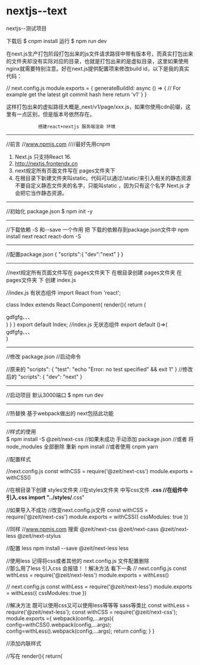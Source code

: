 # nextjs--text
nextjs--测试项目

下载后 
$ cnpm install 
运行
$ npm run dev




在next.js生产打包阶段打包出来的js文件请求路径中带有版本号，而真实打包出来的文件夹却没有实际对应的目录，也就是打包出来的是虚拟目录，这里如果使用nginx就需要特别注意。好在next.js提供配置项来修改build id，以下是我的真实代码：

// next.config.js
module.exports = {
  generateBuildId: async () => {
    // For example get the latest git commit hash here
    return 'v1'
  }
}

这样打包出来的虚拟路径大概是_next/v1/page/xxx.js，如果你使用cdn前缀，这里有一点区别，但是版本号依然存在。


				搭建react+nextjs 服务端渲染 环境


*******************************************************************************************

//前言
//www.npmjs.com
////最好先用cnpm
1. Next.js 只支持React 16.
2. http://nextjs.frontendx.cn
3. next规定所有页面文件写在 pages文件夹下
4. 在根目录下新建文件夹叫static。代码可以通过/static/来引入相关的静态资源	不要自定义静态文件夹的名字，只能叫static ，因为只有这个名字 Next.js 才会把它当作静态资源。



*******************************************************************************************

//初始化 package.json
$  npm init -y


*******************************************************************************************


//下载依赖   -S 和--save 一个作用  把 下载的依赖存到package.json文件中
npm install next react react-dom -S


*******************************************************************************************


//配置package.json
{
	"scripts":{
		"dev":"next"
	}
}


*******************************************************************************************


//next规定所有页面文件写在 pages文件夹下
在根目录创建 pages文件夹 
在pages文件夹 下 创建 index.js

//index.js 有状态组件
import React from 'react';

class Index extends React.Component{
	render(){
		return (
			<div>
				gdfgfg、、、
			</div>
		)
	}
}
export default Index;
//index.js 无状态组件
export default ()=>(
	<div>
		gdfgfg、、、
	</div>
)


*******************************************************************************************


//修改 package.json
//启动命令

//原来的
"scripts": {
    "test": "echo \"Error: no test specified\" && exit 1"
  }
//修改后的
"scripts": {
    "dev": "next"
  }


*******************************************************************************************

 //启动项目 默认3000端口
 $ npm run dev


*******************************************************************************************




 //热替换  基于webpack做出的    next包括此功能
 

*******************************************************************************************
 //样式的使用  
 $ npm install -S @zeit/next-css
 //如果未成功  手动添加 package.json
 //或者 将node_modules 全部删除  重新   npm install 
 //或者使用 cnpm  yarn
 


 //配置样式
 
 //next.config.js
const withCSS = require('@zeit/next-css')
module.exports = withCSS()

//在根目录下创建 styles文件夹
//在styles文件夹 中写css文件   **.css
//在组件中 引入.css   import "../styles/**.css"


//如果导入不成功
//改变next.config.js文件
const withCSS = require('@zeit/next-css')
module.exports = withCSS({
  cssModules: true
})


//同样 
//www.npmjs.com  搜索
@zeit/next-css
@zeit/next-cass
@zeit/next-less
@zeit/next-stylus

//配置 less
npm install --save @zeit/next-less less


//使用less  记得将css或者其他的 next.config.js 文件配置删除  
//那么用了less  引入css  会报错！！解决方法 看下一条
// next.config.js
const withLess = require('@zeit/next-less')
module.exports = withLess()

// next.config.js
const withLess = require('@zeit/next-less')
module.exports = withLess({
  cssModules: true
})

//解决方法   既可以使用css又可以使用less等等等  sass等类比
const withLess = require('@zeit/next-less');
const withCSS = require('@zeit/next-css');
module.exports ={
  webpack(config,...args){
  		config=withCSS().webpack(config,...args);
  		config=withLess().webpack(config,...args);
  		return config;
  }
}


//添加内联样式
<style jsx>{`

`}</style>

//写在 
render(){
	return(
		<style jsx>{`

		`}</style>
	)
}




******************************************************************************************
//定制Head

		//方法一
//在需要添加 头部的  页面 添加
import Head from 'next/head';
export default () =>(
  <div>
    <Head>
      <title>My page title</title>
      <meta name="viewport" content="initial-scale=1.0, width=device-width" key="viewport" />
    </Head>
    <p>Hello world!</p>
  </div>
)

//如果写了两个  Head   我们定义key属性来避免重复的<head>标签，保证<head>只渲染一次，
//左后出现的  Head  会被渲染
//  注意  在卸载组件时，<head>的内容将被清除。请确保每个页面都在其<head>定义了所需要的内容，而不是假设其他页面已经加过了

		//方法二
//定制全局	layout	并复用
//在 pages文件夹中  新建文件夹components 添加 组件  Layout.js  


//Layout.js 
import Head from 'next/head';

//从参数 props  中结构出 children
export default ({children})=>(
	<div>
		<Head>
		    <title>测试阿屎擦</title>
		    <meta name="viewport" content="initial-scale=1.0, width=device-width" key="viewport" />
		</Head>
		{children}
		<footer>
			版权所有************
		</footer>
	</div>
)  


********************************
//这时 每个页面  不必再引用  import Head from 'next/head';
//而是 引用   import Layout from './components/Layout.js';
import Layout from './components/Layout.js';
export default ()=>(
	<Layout>
		<div>
			组件内容
		</div>
	</Layout>
)




******************************************************************************************
//next  生命周期
//next 具有react所有生命周期  还有自己的生命周期
getInitialProps   在初始化组件 props 属性时被调用 ，只在服务器端运行！！，没有跨域的限制。
					不能用于子组件上，只能用于页面组件上
						在这个组件内的请求  因为是服务端运行所以 客户端看不见请求的 具体内容   安全（用于公司内部资源调用）

参数
pathname  	访问页面路径
query		？后面传输的数据  参数
asPath		全路径？
req 		客户端发送到服务器端
res			服务器端反应

******************************************************************************************
cnpm install axios -S
axios 是一个基于Promise 用于浏览器和 nodejs 的 HTTP 客户端，本质上也是对原生XHR的封装，只不过它是Promise的实现版本，符合最新的ES规范，它本身具有以下特征：
1.从浏览器中创建 XMLHttpRequest
2.支持 Promise API
3.客户端支持防止CSRF
4.提供了一些并发请求的接口（重要，方便了很多的操作）
5.从 node.js 创建 http 请求
6.拦截请求和响应
7.转换请求和响应数据
8.取消请求
9.自动转换JSON数据



******************************************************************************************
使用next 上面的环境 
写一个 链接api得到数据的页面
破解防盗链
"X-Host":"mall.film-ticket.film.list"

import React from 'react';
import axios from 'axios';

class Films extends React.Component{

	static async getInitialProps(){
		const res=await axios.get("https://m.maizuo.com/gateway?cityId=310100&pageNum=1&pageSize=10&type=1&k=4200279",{
			headers:{
				"X-Host":"mall.film-ticket.film.list"
			}
		});

		return {
			films:res.data.data.films
		}
	}

	render(){
		return(
			<div>
				<h2>电影</h2>
				<ul>
					{
						this.props.films.map((item)=>{
							return <li key={item.filmId}>
							{item.name}
							<img src={item.poster} />
							</li>
						})
					}
				</ul>
			</div>
		)
	}
}

export default Films;

******************************************************************************************

路由1111

import Head from 'next/head';
import Link from 'next/link';


//从参数 props  中结构出 children
export default ({children})=>(
	<div>
		<Head>
		    <title>共同的标题</title>
		    <meta name="viewport" content="initial-scale=1.0, width=device-width" key="viewport" />
		</Head>
		<div>
			<Link href="/"><a>主页</a></Link> |
			<Link href="/films"><a>电影</a></Link> |
		</div>
		{children}
		<footer>
			版权所有************
		</footer>
	</div>
) 

//注意 Link 里面有 a标签
<Link href="/"><a>主页</a></Link> 
//路由不能大写》？
******************************************************************************************


路由222222
编程式跳转
index.js 点击h1 转向 detail.js
//index.js
import React from 'react';
import '../styles/app.less';
import '../styles/app.css';
// import Head from 'next/head';
import Layout from './components/Layout.js';

import Router from 'next/router';


class Index extends React.Component{
	render(){
		return (
			<Layout>
				<div>
					<p>gdfgfg、、sdsdfd、</p>
					<h1 onClick={()=>Router.push('/detail')}>sdsdf</h1>
				</div>
			</Layout>
		)
	}
}
export default Index;

//default.js
export default()=>(
	<div>
		<h2>default页面</h2>
	</div>
)
******************************************************************************************

//路由传参！！！
////index.js
<h1 onClick={()=>Router.push('/detail?haha='+1)}>sdsdf</h1>


//default.js
export default({url})=>(
	<div>
		<h2>default页面</h2>
		{url.query.haha}
	</div>
)


******************************************************************************************



//优化路由
////index.js
///
<h1 onClick={()=>Router.push(
	{
		pathname:"/detail",
		query:{haha:321}
	}
)}>sdsdf</h1>


******************************************************************************************


//路由遮盖！！！！
//<Link as="l" href="/films"><a>电影</a></Link> 
// 添加 as  
import Head from 'next/head';
import Link from 'next/link';


export default ({children})=>(
	<div>
		<Head>
		    <title>共同的标题</title>
		    <meta name="viewport" content="initial-scale=1.0, width=device-width" key="viewport" />
		</Head>
		<div>
			<Link href="/"><a>主页</a></Link> |
			<Link as="l" href="/films"><a>电影</a></Link> |
		</div>
		{children}
		<footer>
			版权所有************
		</footer>
	</div>
) 

******************************************************************************************
预加载
懒加载
  

路由的预加载 
方法一 <Link>标签添加prefetch属性
			例如	 <Link href="/" prefetch ><a>主页</a></Link>
方法二 使用withRouter高阶组件，在组件中使用
		router.prefetch('dynamic');


//Layout.js
import Head from 'next/head';
import Link from 'next/link';
import withRouter from 'next/router';


//从参数 props  中结构出 children
export default ({children,router})=>(
	<div>
		<Head>
		    <title>共同的标题</title>
		    <meta name="viewport" content="initial-scale=1.0, width=device-width" key="viewport" />
		</Head>
		<div>
			<Link href="/"><a>主页</a></Link> |
			{router.prefetch('/')}
			<Link href="/films"><a>电影</a></Link> |
		</div>
		{children}
		<footer>
			版权所有************
		</footer>
	</div>
) 





******************************************************************************************
路由事件                      路由守卫（权限设置？）

routeChangeStart(url) 路由跳转开始
routeChangeComplete(url) 路由跳转完成
routeChangeError(err,url) 路由跳转失败
beforeHistoryChange(url) 浏览器历史改变



//Layout.js
import Head from 'next/head';
import Link from 'next/link';
import  Router from 'next/router';

Router.events.on('routerChangeStart',(url)=>{
	if('url'=='/detail'){
		//当路由为 /list 时候 要做的事情   比如跳转  权限验证等等？
		location.href='/films';
	}
})


//从参数 props  中结构出 children
export default ({children})=>(
	<div>
		<Head>
		    <title>共同的标题</title>
		    <meta name="viewport" content="initial-scale=1.0, width=device-width" key="viewport" />
		</Head>
		<div>
			<Link href="/"><a>主页</a></Link> |
			<Link href="/films"><a>电影</a></Link> |
		</div>
		{children}
		<footer>
			版权所有************
		</footer>
	</div>
) 


******************************************************************************************

路由跳转   路由拦截

import Head from 'next/head';
import Link from 'next/link';
import  Router from 'next/router';


Router.onRouteChangeStart = url=> {
  console.log('App is changing to: ', url)

  if(url=='/haha2'){
		//当路由为 /list 时候 要做的事情   比如跳转  权限验证等等？
		location.href='/haha1';
	}
}




//从参数 props  中结构出 children
export default ({children})=>(
	<div>
		<Head>
		    <title>共同的标题</title>
		    <meta name="viewport" content="initial-scale=1.0, width=device-width" key="viewport" />
		</Head>
		<div>
			<Link href="/"><a>主页</a></Link> |
			<Link href="/films"><a>电影</a></Link> |
			<Link href="/haha1"><a>haha1</a></Link> |
			<Link href="/haha2"><a>haha2</a></Link> |
		</div>
		{children}
		<footer>
			版权所有************
		</footer>
	</div>
) 

******************************************************************************************
自定义错误页面

在pages目录里面 新建  _error.js  定制自己的错误页面
只需要 新建页面  _error.js      然后重启服务器



//坑 无状态组件  是()!!!  不是 {}

export default ()=>()
//_error.js 
export default ()=>(
	<h2>自定义错误页面</h2>
)



******************************************************************************************
在nextjs  框架里面你使用 redux                    redux 

使用脚手架 创建工程

使用npm :
$ npm install -g create-next-app
$ create-next-app --example with-redux with-redux-app

使用yarn(推荐)  
with-redux-app 为项目名字
yarn create-next-app --example with-redux with-redux-app

使用npx
npx create-next-app --example with-redux with-redux-app



******************************************************************************************
创建完成后

程序文件解读

_app.js  覆盖next的app 配置  全局引入redux

with-redux-store.js  高阶组件，  用来向 _app.js 注入 store

store.js  初始化 store 和编写 reducer



******************************************************************************************
运行项目
$ npm run dev

默认访问3000端口

初始化 是官方的一个小案例





******************************************************************************************
使用 next 部署
  打包  next build
  运行	next start -p 80


  也可以与express 结合部署


******************************************************************************************

未完
